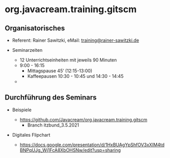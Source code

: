 # org.javacream.training.gitscm


## Organisatorisches

* Referent: Rainer Sawitzki, eMail: training@rainer-sawitzki.de

* Seminarzeiten
  * 12 Unterrichtseinheiten mit jeweils 90 Minuten
  * 9:00 - 16:15
    * Mittagspause 45’ (12:15-13:00)
    * Kaffeepausen 10:30 - 10:45 und 14:30 - 14:45
  * 
## Durchführung des Seminars

* Beispiele
  * https://github.com/Javacream/org.javacream.training.gitscm
    * Branch itzbund_3.5.2021

* Digitales Flipchart
  * https://docs.google.com/presentation/d/1HxBUAgYpShfOV3xXIM4tdBNPqUJg_Wj1FcA8XbOHSNw/edit?usp=sharing
